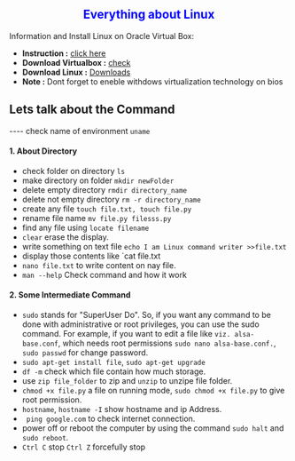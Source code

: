 <h2 style="color:blue;text-align:center;">Everything about Linux</h2>

Information and Install Linux on Oracle Virtual Box:
- **Instruction :** <a href="https://www.youtube.com/watch?v=v1JVqd8M3Yc">click here</a>
- **Download Virtualbox :** <a href="https://www.virtualbox.org/wiki/Downloads">check</a>
- **Download Linux :** <a href="https://ubuntu.com/download/desktop">Downloads</a>
- **Note :** Dont forget to eneble withdows virtualization technology on bios

## Lets talk about the Command 
---- check name of environment `uname`

#### 1. About Directory
- check folder on directory `ls`
- make directory on folder `mkdir newFolder`
- delete empty directory `rmdir directory_name`
- delete not empty directory `rm -r directory_name`
- create any file `touch file.txt, touch file.py`
- rename file name `mv file.py filesss.py`
- find any file using `locate filename`
- `clear`  erase the display.
- write something on text file `echo I am Linux command writer >>file.txt`
- display those contents like `cat file.txt 
- `nano file.txt` to write content on nay file.
- `man --help` Check command and how it work

#### 2. Some Intermediate Command
- `sudo` stands for "SuperUser Do". So, if you want any command to be done with administrative or root privileges, you can use the sudo command. For example, if you want to edit a file like `viz. alsa-base.conf`, which needs root permissions `sudo nano alsa-base.conf.`, `sudo passwd` for change password.
- `sudo apt-get install file`, `sudo apt-get upgrade`
- `df -m` check which file contain how much storage.
- use `zip file_folder` to zip and `unzip` to unzipe file folder.
- `chmod +x file.py` a file on running mode, `sudo chmod +x file.py` to give root permission.
- `hostname`, `hostname -I` show hostname and ip Address.
- ` ping google.com` to check internet connection.
- power off or reboot the computer by using the command `sudo halt` and `sudo reboot`.
- `Ctrl C` stop `Ctrl Z` forcefully stop
